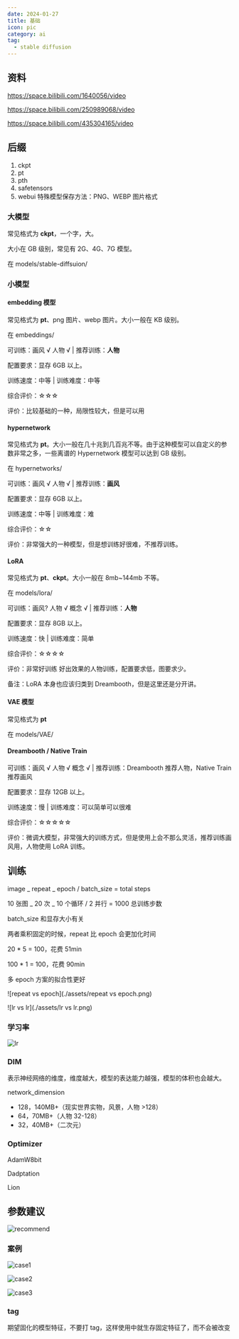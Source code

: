 ```yaml
---
date: 2024-01-27
title: 基础
icon: pic
category: ai
tag:
  - stable diffusion
---
```


## 资料

https://space.bilibili.com/1640056/video

https://space.bilibili.com/250989068/video

https://space.bilibili.com/435304165/video

## 后缀

1. ckpt
2. pt
3. pth
4. safetensors
5. webui 特殊模型保存方法：PNG、WEBP 图片格式

### 大模型

常见格式为 **ckpt**，一个字，大。

大小在 GB 级别，常见有 2G、4G、7G 模型。

在 models/stable-diffsuion/

### 小模型

#### embedding 模型

常见格式为 **pt**、png 图片、webp 图片。大小一般在 KB 级别。

在 embeddings/

可训练：画风 √ 人物 √ | 推荐训练：**人物**

配置要求：显存 6GB 以上。

训练速度：中等 | 训练难度：中等

综合评价：☆☆☆

评价：比较基础的一种，局限性较大，但是可以用

#### hypernetwork

常见格式为 **pt**。大小一般在几十兆到几百兆不等。由于这种模型可以自定义的参数非常之多，一些离谱的 Hypernetwork 模型可以达到 GB 级别。

在 hypernetworks/

可训练：画风 √ 人物 √ | 推荐训练：**画风**

配置要求：显存 6GB 以上。

训练速度：中等 | 训练难度：难

综合评价：☆☆

评价：非常强大的一种模型，但是想训练好很难，不推荐训练。

#### LoRA

常见格式为 **pt**、**ckpt**。大小一般在 8mb~144mb 不等。

在 models/lora/

可训练：画风? 人物 √ 概念 √ | 推荐训练：**人物**

配置要求：显存 8GB 以上。

训练速度：快 | 训练难度：简单

综合评价：☆☆☆☆

评价：非常好训练 好出效果的人物训练，配置要求低，图要求少。

备注：LoRA 本身也应该归类到 Dreambooth，但是这里还是分开讲。

#### VAE 模型

常见格式为 **pt**

在 models/VAE/

#### Dreambooth / Native Train

可训练：画风 √ 人物 √ 概念 √ | 推荐训练：Dreambooth 推荐人物，Native Train 推荐画风

配置要求：显存 12GB 以上。

训练速度：慢 | 训练难度：可以简单可以很难

综合评价：☆☆☆☆☆

评价：微调大模型，非常强大的训练方式，但是使用上会不那么灵活，推荐训练画风用，人物使用 LoRA 训练。

## 训练

image _ repeat _ epoch / batch_size = total steps

10 张图 _ 20 次 _ 10 个循环 / 2 并行 = 1000 总训练步数

batch_size 和显存大小有关

两者乘积固定的时候，repeat 比 epoch 会更加化时间

20 \* 5 = 100，花费 51min

100 \* 1 = 100，花费 90min

多 epoch 方案的拟合性更好

![repeat vs epoch](./assets/repeat vs epoch.png)

![lr vs lr](./assets/lr vs lr.png)

### 学习率

![lr](./assets/lr.png)

### DIM

表示神经网络的维度，维度越大，模型的表达能力越强，模型的体积也会越大。

network_dimension

- 128，140MB+（现实世界实物，风景，人物 >128）
- 64，70MB+（人物 32-128）
- 32，40MB+（二次元）

### Optimizer

AdamW8bit

Dadptation

Lion

## 参数建议

![recommend](./assets/recommend.png)

### 案例

![case1](./assets/case1.png)

![case2](./assets/case2.png)

![case3](./assets/case3.png)

### tag

期望固化的模型特征，不要打 tag，这样使用中就生存固定特征了，而不会被改变
